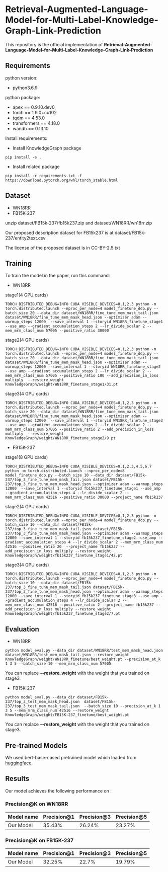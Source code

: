 
# Retrieval-Augmented-Language-Model-for-Multi-Label-Knowledge-Graph-Link-Prediction

This repository is the official implementation of **Retrieval-Augmented-Language-Model-for-Multi-Label-Knowledge-Graph-Link-Prediction**

## Requirements

python version:
- python3.6.9

python package:
- apex         == 0.9.10.dev0
- torch        == 1.9.0+cu102
- tqdm         == 4.53.0
- transformers == 4.18.0
- wandb        == 0.13.10

Install requirements:

- Install KnowledgeGraph package
```
pip install -e .
```
- Install related package
```setup
pip install -r requirements.txt -f https://download.pytorch.org/whl/torch_stable.html
```

## Dataset
- WN18RR
- FB15K-237

unzip dataset/FB15k-237/fb15k237.zip and dataset/WN18RR/wn18rr.zip

Our proposed description dataset for FB15k237 is at dataset/FB15k-237/entity2text.csv

The license of the proposed dataset is in CC-BY-2.5.txt

## Training

To train the model in the paper, run this command:
- WN18RR

stage1(4 GPU cards)
```
TORCH_DISTRIBUTED_DEBUG=INFO CUDA_VISIBLE_DEVICES=0,1,2,3 python -m torch.distributed.launch --nproc_per_node=4 model_finetune_ddp.py --batch_size 20 --data_dir dataset/WN18RR/fine_tune_mem_mask_tail.json dataset/WN18RR/fine_tune_mem_mask_head.json --optimizer adam --warmup_steps 12000  --save_interval 1 --storyid WN18RR_finetune_stage1 --use_amp --gradient_accumulation_steps 2 --lr_divide_scalar 2 --mem_mrm_class_num 57005 --positive_ratio 30000 
```
stage2(4 GPU cards)
```
TORCH_DISTRIBUTED_DEBUG=INFO CUDA_VISIBLE_DEVICES=0,1,2,3 python -m torch.distributed.launch --nproc_per_node=4 model_finetune_ddp.py --batch_size 20 --data_dir dataset/WN18RR/fine_tune_mem_mask_tail.json dataset/WN18RR/fine_tune_mem_mask_head.json --optimizer adam --warmup_steps 12000 --save_interval 1 --storyid WN18RR_finetune_stage2 --use_amp --gradient_accumulation_steps 2 --lr_divide_scalar 2 --mem_mrm_class_num 57005 --positive_ratio 100 --add_precision_in_loss multiply  --restore_weight KnowledgeGraph/weight/WN18RR_finetune_stage1/31.pt
```
stage3(4 GPU cards)
```
TORCH_DISTRIBUTED_DEBUG=INFO CUDA_VISIBLE_DEVICES=0,1,2,3 python -m torch.distributed.launch --nproc_per_node=4 model_finetune_ddp.py --batch_size 20 --data_dir dataset/WN18RR/fine_tune_mem_mask_tail.json dataset/WN18RR/fine_tune_mem_mask_head.json --optimizer adam --warmup_steps 12000  --save_interval 1 --storyid WN18RR_finetune_stage3 --use_amp --gradient_accumulation_steps 2 --lr_divide_scalar 2 --mem_mrm_class_num 57005 --positive_ratio 2 --add_precision_in_loss multiply  --restore_weight KnowledgeGraph/weight/WN18RR_finetune_stage2/9.pt
```

- FB15K-237

stage1(8 GPU cards)
```train
TORCH_DISTRIBUTED_DEBUG=INFO CUDA_VISIBLE_DEVICES=0,1,2,3,4,5,6,7 python -m torch.distributed.launch --nproc_per_node=8 model_finetune_ddp.py --batch_size 10 --data_dir dataset/FB15k-237/top_3_fine_tune_mem_mask_tail.json dataset/FB15k-237/top_3_fine_tune_mem_mask_head.json --optimizer adam --warmup_steps 12000  --save_interval 1 --storyid fb15k237_finetune_stage1 --use_amp --gradient_accumulation_steps 4 --lr_divide_scalar 2 --mem_mrm_class_num 42516 --positive_ratio 30000 --project_name fb15k237
```

stage2(4 GPU cards)
```
TORCH_DISTRIBUTED_DEBUG=INFO CUDA_VISIBLE_DEVICES=0,1,2,3 python -m torch.distributed.launch --nproc_per_node=4 model_finetune_ddp.py --batch_size 10 --data_dir dataset/FB15k-237/top_3_fine_tune_mem_mask_tail.json dataset/FB15k-237/top_3_fine_tune_mem_mask_head.json --optimizer adam --warmup_steps 12000 --save_interval 1 --storyid fb15k237_finetune_stage2--use_amp --gradient_accumulation_steps 4 --lr_divide_scalar 2 --mem_mrm_class_num 42516 --positive_ratio 20  --project_name fb15k237 --add_precision_in_loss multiply --restore_weight KnowledgeGraph/weight/fb15k237_finetune_stage1/42.pt
```

stage3(4 GPU cards)
```
TORCH_DISTRIBUTED_DEBUG=INFO CUDA_VISIBLE_DEVICES=0,1,2,3 python -m torch.distributed.launch --nproc_per_node=4 model_finetune_ddp.py --batch_size 10 --data_dir dataset/FB15k-237/top_3_fine_tune_mem_mask_tail.json dataset/FB15k-237/top_3_fine_tune_mem_mask_head.json --optimizer adam --warmup_steps 12000 --save_interval 1 --storyid fb15k237_finetune_stage3 --use_amp --gradient_accumulation_steps 4 --lr_divide_scalar 2 --mem_mrm_class_num 42516 --positive_ratio 2 --project_name fb15k237 --add_precision_in_loss multiply --restore_weight KnowledgeGraph/weight/fb15k237_finetune_stage2/7.pt
```


## Evaluation

- WN18RR
```eval
python model_eval.py --data_dir dataset/WN18RR/test_mem_mask_head.json  dataset/WN18RR/test_mem_mask_tail.json --restore_weight KnowledgeGraph/weight/WN18RR_finetune/best_weight.pt --precision_at_k 1 3 5 --batch_size 10 --mem_mrm_class_num 57005
```
You can replace  **--restore_weight**  with the weight that you trained on stage3.

- FB15K-237
```eval
python model_eval.py --data_dir dataset/FB15k-237/top_3_test_mem_mask_head.json  dataset/FB15k-237/top_3_test_mem_mask_tail.json  --batch_size 10 --precision_at_k 1 3 5 --mem_mrm_class_num 42516 --restore_weight KnowledgeGraph/weight/FB15K-237_finetune/best_weight.pt
```
You can replace  **--restore_weight**  with the weight that you trained on stage3.


## Pre-trained Models
We used bert-base-cased pretrained model which loaded from [huggingface](https://huggingface.co/bert-base-cased).



## Results

Our model achieves the following performance on :

### **Precision@K on WN18RR**

| Model name         | Precision@1  | Precision@3 | Precision@5 |
| ------------------ |---------------- | -------------- | -------------- |
| Our Model   |     35.43%         |      26.24%       | 23.27% |

### **Precision@K on FB15K-237**

| Model name         | Precision@1  | Precision@3 | Precision@5 |
| ------------------ |---------------- | -------------- | -------------- |
| Our Model  |     32.25%         |      22.7%       | 19.79% |

